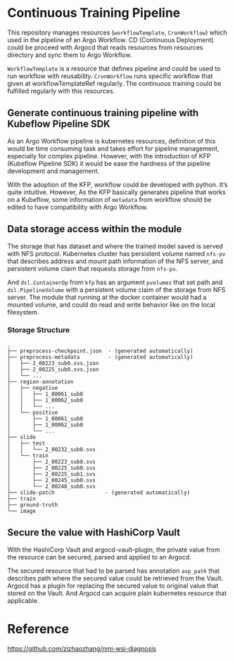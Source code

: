 
# Continuous Training Pipeline
This repository manages resources (`workflowTemplate`, `CronWorkflow`) which used in the pipeline of an Argo Workflow. CD (Continuous Deployment) could be proceed with Argocd that reads resources from resources directory and sync them to Argo Workflow.

`WorkflowTemplate` is a resource that defines pipeline and could be used to run workflow with reusability. `CronWorkflow` runs specific workflow that given at workflowTemplateRef regularly. The continuous training could be fulfilled regularly with this resources.

## Generate continuous training pipeline with Kubeflow Pipeline SDK

As an Argo Workflow pipeline is kubernetes resources, definition of this would be time consuming task and takes effort for pipeline management, especially for complex pipeline. However, with the introduction of KFP (Kubeflow Pipeline SDK) it would be ease the hardness of the pipeline development and management.

With the adoption of the KFP, workflow could be developed with python. It’s quite intuitive. However, As the KFP basically generates pipeline that works on a Kubeflow, some information of `metadata` from workflow should be edited to have compatibility with Argo Workflow.

## Data storage access within the module

The storage that has dataset and where the trained model saved is served with NFS protocol. Kubernetes cluster has persistent volume named `nfs-pv` that describes address and mount path information of the NFS server, and persistent volume claim that requests storage from `nfs-pv`. 

And `dsl.ContainerOp` from `kfp` has an argument `pvolumes` that set path and `dsl.PipelineVolume` with a persistent volume claim of the storage from NFS server. The module that running at the docker container would had a mounted volume, and could do read and write behavior like on the local filesystem.

### Storage Structure
```
.
├── preprocess-checkpoint.json  - (generated automatically)
├── preprocess-metadata         - (generated automatically)
│   ├── 2_00223_sub0.svs.json
│   ├── 2_00225_sub0.svs.json
│   └── ...
├── region-annotation
│   ├── negative
│   │   ├── 1_00061_sub0
│   │   ├── 1_00062_sub0
│   │   └── ...
│   └── positive
│       ├── 1_00061_sub0
│       ├── 1_00062_sub0
│       └── ...
├── slide
│   ├── test
│   │   └── 2_00232_sub0.svs
│   └── train
│       ├── 2_00223_sub0.svs
│       ├── 2_00225_sub0.svs
│       ├── 2_00225_sub1.svs
│       ├── 2_00245_sub0.svs
│       └── 2_00248_sub0.svs
├── slide-patch                - (generated automatically)
├── train
├── ground-truth
└── image

```

## Secure the value with HashiCorp Vault

With the HashiCorp Vault and argocd-vault-plugin, the private value from the resource can be secured, parsed and applied to an Argocd. 

The secured resource that had to be parsed has annotation `avp_path` that describes path where the secured value could be retrieved from the Vault. Argocd has a plugin for replacing the secured value to original value that stored on the Vault. And Argocd can acquire plain kubernetes resource that applicable. 

# Reference
https://github.com/zizhaozhang/nmi-wsi-diagnosis
